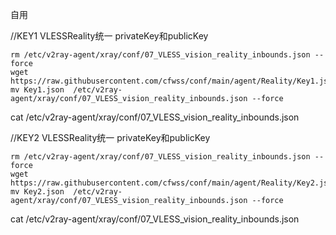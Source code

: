 自用


//KEY1    VLESSReality统一 privateKey和publicKey

    rm /etc/v2ray-agent/xray/conf/07_VLESS_vision_reality_inbounds.json --force
    wget https://raw.githubusercontent.com/cfwss/conf/main/agent/Reality/Key1.json
    mv Key1.json  /etc/v2ray-agent/xray/conf/07_VLESS_vision_reality_inbounds.json --force



cat /etc/v2ray-agent/xray/conf/07_VLESS_vision_reality_inbounds.json


//KEY2    VLESSReality统一 privateKey和publicKey

    rm /etc/v2ray-agent/xray/conf/07_VLESS_vision_reality_inbounds.json --force
    wget https://raw.githubusercontent.com/cfwss/conf/main/agent/Reality/Key2.json
    mv Key2.json  /etc/v2ray-agent/xray/conf/07_VLESS_vision_reality_inbounds.json --force



cat /etc/v2ray-agent/xray/conf/07_VLESS_vision_reality_inbounds.json
